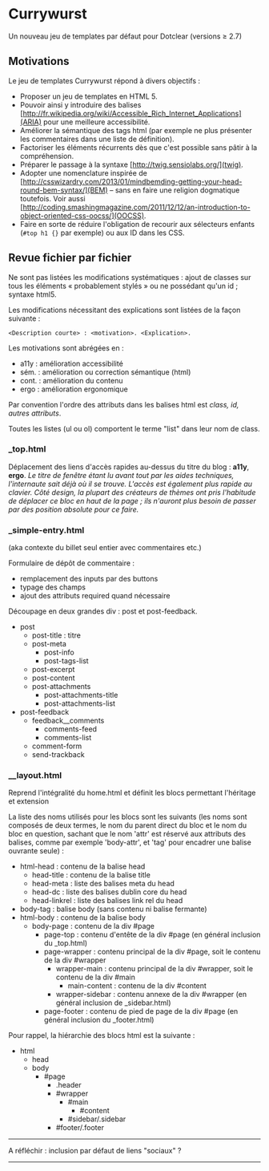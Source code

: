 # Currywurst

Un nouveau jeu de templates par défaut pour Dotclear (versions ≥ 2.7)

## Motivations

Le jeu de templates Currywurst répond à divers objectifs :

- Proposer un jeu de templates en HTML 5.
- Pouvoir ainsi y introduire des balises [http://fr.wikipedia.org/wiki/Accessible_Rich_Internet_Applications](ARIA) pour une meilleure accessibilité.
- Améliorer la sémantique des tags html (par exemple ne plus présenter les commentaires dans une liste de définition).
- Factoriser les éléments récurrents dès que c'est possible sans pâtir à la compréhension.
- Préparer le passage à la syntaxe [http://twig.sensiolabs.org/](twig).
- Adopter une nomenclature inspirée de [http://csswizardry.com/2013/01/mindbemding-getting-your-head-round-bem-syntax/](BEM) – sans en faire une religion dogmatique toutefois. Voir aussi [http://coding.smashingmagazine.com/2011/12/12/an-introduction-to-object-oriented-css-oocss/](OOCSS).
- Faire en sorte de réduire l'obligation de recourir aux sélecteurs enfants (`#top h1 {}` par exemple) ou aux ID dans les CSS.

## Revue fichier par fichier

Ne sont pas listées les modifications systématiques : ajout de classes sur tous les éléments « probablement stylés » ou ne possédant qu'un id ; syntaxe html5.

Les modifications nécessitant des explications sont listées de la façon suivante :

    <Description courte> : <motivation>. <Explication>.

Les motivations sont abrégées en :
- a11y : amélioration accessibilité
- sém. : amélioration ou correction sémantique (html)
- cont. : amélioration du contenu
- ergo : amélioration ergonomique

Par convention l'ordre des attributs dans les balises html est *class, id, autres attributs*.

Toutes les listes (ul ou ol) comportent le terme "list" dans leur nom de class.

### _top.html

Déplacement des liens d'accès rapides au-dessus du titre du blog : **a11y**, **ergo**. *Le titre de fenêtre étant lu avant tout par les aides techniques, l'internaute sait déjà où il se trouve. L'accès est également plus rapide au clavier. Côté design, la plupart des créateurs de thèmes ont pris l'habitude de déplacer ce bloc en haut de la page ; ils n'auront plus besoin de passer par des position absolute pour ce faire.*

### _simple-entry.html

(aka contexte du billet seul entier avec commentaires etc.)

Formulaire de dépôt de commentaire :
- remplacement des inputs par des buttons
- typage des champs
- ajout des attributs required quand nécessaire

Découpage en deux grandes div : post et post-feedback.
- post
  - post-title : titre
  - post-meta
    - post-info
    - post-tags-list
  - post-excerpt
  - post-content
  - post-attachments
    - post-attachments-title
    - post-attachments-list
- post-feedback
  - feedback__comments
    - comments-feed
    - comments-list
  - comment-form
  - send-trackback

### __layout.html

Reprend l'intégralité du home.html et définit les blocs permettant l'héritage et extension

La liste des noms utilisés pour les blocs sont les suivants (les noms sont composés de deux termes, le nom du parent direct du bloc et le nom du bloc en question, sachant que le nom 'attr' est réservé aux attributs des balises, comme par exemple 'body-attr', et 'tag' pour encadrer une balise ouvrante seule) :

- html-head : contenu de la balise head
  - head-title : contenu de la balise title
  - head-meta : liste des balises meta du head
  - head-dc : liste des balises dublin core du head
  - head-linkrel : liste des balises link rel du head
- body-tag : balise body (sans contenu ni balise fermante)
- html-body : contenu de la balise body
  - body-page : contenu de la div #page
    - page-top : contenu d'entête de la div #page (en général inclusion du _top.html)
    - page-wrapper : contenu principal de la div #page, soit le contenu de la div #wrapper
      - wrapper-main : contenu principal de la div #wrapper, soit le contenu de la div #main
        - main-content : contenu de la div #content
      - wrapper-sidebar : contenu annexe de la div #wrapper (en général inclusion de _sidebar.html)
    - page-footer : contenu de pied de page de la div #page (en général inclusion du _footer.html)

Pour rappel, la hiérarchie des blocs html est la suivante :

- html
  - head
  - body
    - #page
      - .header
      - #wrapper
        - #main
          - #content
        - #sidebar/.sidebar
      - #footer/.footer


***

A réfléchir : inclusion par défaut de liens "sociaux" ?

***
